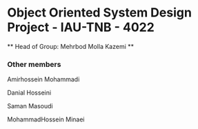 # Object Oriented System Design Project - IAU-TNB - 4022
** Head of Group:  Mehrbod Molla Kazemi **

### Other members
Amirhossein Mohammadi

Danial Hosseini

Saman Masoudi

MohammadHossein Minaei
